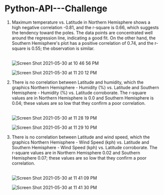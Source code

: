 <h1>Python-API---Challenge</h1>

 
<ol type="1>
<li>The maximum temperature versus latitude indicates that places closer to the equator line experience higher temperatures. As you move towards the poles, the temperature drops gradually.</li><br>

  ![Screen Shot 2021-05-30 at 10 36 08 PM](https://user-images.githubusercontent.com/77529968/120136194-71e53000-c197-11eb-8d83-11b8447ed532.png)

<li>Maximum temperature vs. Latitude in Northern Hemisphere shows a high negative correlation -0.81, and the r-square is 0.66, which suggests the tendency toward the poles. The data points are concentrated well around the regression line, indicating a good fit. On the other hand, the Southern Hemisphere's plot has a positive correlation of 0.74, and the r-square is 0.55; the observation is similar.</li><br>
  
  ![Screen Shot 2021-05-30 at 10 46 56 PM](https://user-images.githubusercontent.com/77529968/120136978-f5535100-c198-11eb-8544-dfcd667787a6.png)
  
  ![Screen Shot 2021-05-30 at 11 20 12 PM](https://user-images.githubusercontent.com/77529968/120139202-98a66500-c19d-11eb-9801-15e204ba8146.png)

<li>There is no correlation between Latitude and humidity, which the graphics Northern Hemisphere - Humidity (%) vs. Latitude and Southern Hemisphere - Humidity (%) vs. Latitude corroborate. The r-square values are in  Northern Hemisphere is 0.0 and Southern Hemisphere is 0.04; these values are so low that they confirm a poor correlation.</li><br>
  
  ![Screen Shot 2021-05-30 at 11 28 19 PM](https://user-images.githubusercontent.com/77529968/120139738-baecb280-c19e-11eb-890c-81225d878b0d.png)
  
  ![Screen Shot 2021-05-30 at 11 29 10 PM](https://user-images.githubusercontent.com/77529968/120139790-d8ba1780-c19e-11eb-8442-b48482febc24.png)

<li>There is no correlation between Latitude and wind speed, which the graphics Northern Hemisphere - Wind Speed (kph) vs. Latitude and Southern Hemisphere - Wind Speed (kph) vs. Latitude corroborate. The r-square values are in Northern Hemisphere 0.02 and Southern Hemisphere 0.07; these values are so low that they confirm a poor correlation.</li><br>
  
  ![Screen Shot 2021-05-30 at 11 41 09 PM](https://user-images.githubusercontent.com/77529968/120140620-85e15f80-c1a0-11eb-9b99-e8360e231c08.png)

  ![Screen Shot 2021-05-30 at 11 41 30 PM](https://user-images.githubusercontent.com/77529968/120140645-91348b00-c1a0-11eb-99f7-4d264309f44a.png)

</ol>  
  
